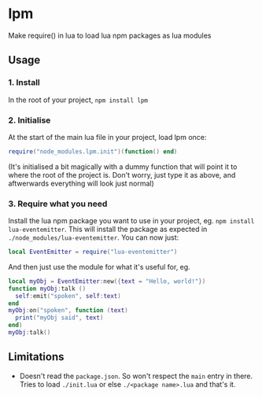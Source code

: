 # lpm

Make require() in lua to load lua npm packages as lua modules

## Usage

### 1. Install
In the root of your project, `npm install lpm`

### 2. Initialise
At the start of the main lua file in your project, load lpm once:
```lua
require("node_modules.lpm.init")(function() end)
```
(It's initialised a bit magically with a dummy function that will point it to where the root of the project is.
Don't worry, just type it as above, and aftwerwards everything will look just normal)

### 3. Require what you need
Install the lua npm package you want to use in your project, eg. `npm install lua-eventemitter`.
This will install the package as expected in `./node_modules/lua-eventemitter`.
You can now just:
```lua
local EventEmitter = require("lua-eventemitter")
```
And then just use the module for what it's useful for, eg.
```lua
local myObj = EventEmitter:new({text = "Hello, world!"})
function myObj:talk ()
  self:emit("spoken", self:text)
end
myObj:on("spoken", function (text)
  print("myObj said", text)
end)
myObj:talk()
```

## Limitations
- Doesn't read the `package.json`. So won't respect the `main` entry in there. Tries to load `./init.lua` or else `./<package name>.lua` and that's it.

